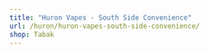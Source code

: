 ```yaml
---
title: "Huron Vapes - South Side Convenience"
url: /huron/huron-vapes-south-side-convenience/
shop: Tabak
---
```


